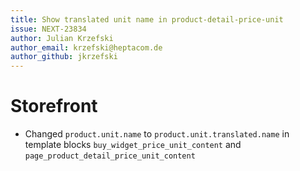 ```yaml
---
title: Show translated unit name in product-detail-price-unit
issue: NEXT-23834
author: Julian Krzefski
author_email: krzefski@heptacom.de
author_github: jkrzefski
---
```

# Storefront
* Changed `product.unit.name` to `product.unit.translated.name` in template blocks `buy_widget_price_unit_content` and `page_product_detail_price_unit_content`
